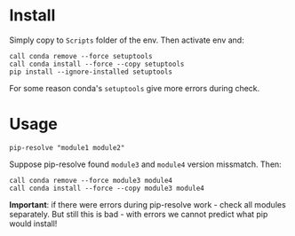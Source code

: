 # Install

Simply copy to `Scripts` folder of the env. Then activate env and:

```
call conda remove --force setuptools
call conda install --force --copy setuptools
pip install --ignore-installed setuptools
```

For some reason conda's `setuptools` give more errors during check.


# Usage

```
pip-resolve "module1 module2"
```

Suppose pip-resolve found `module3` and `module4` version missmatch. Then:

```
call conda remove --force module3 module4
call conda install --force --copy module3 module4
```

**Important**: if there were errors during pip-resolve work - check all modules separately. But still this is bad - with errors we cannot predict what pip would install!
